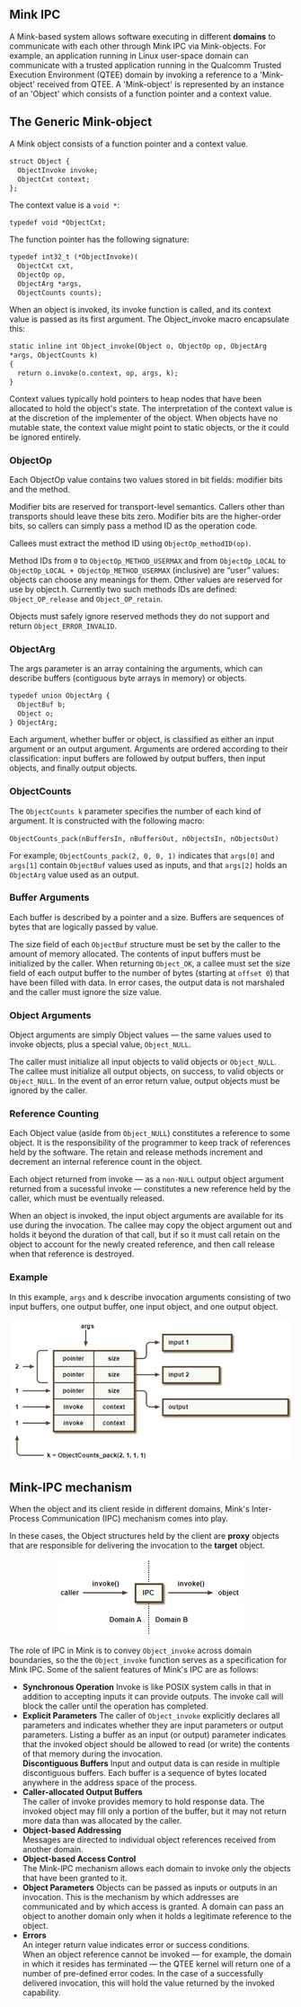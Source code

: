 ## Mink IPC
A Mink-based system allows software executing in different **domains** to communicate with each other through Mink IPC via Mink-objects. For example, an application running in Linux user-space domain can communicate with a trusted application running in the Qualcomm Trusted Execution Environment (QTEE) domain by invoking a reference to a 'Mink-object' received from QTEE. A 'Mink-object' is represented by an instance of an 'Object' which consists of a function pointer and a context value.

## The Generic Mink-object

A Mink object consists of a function pointer and a context value.

```
struct Object {
  ObjectInvoke invoke;
  ObjectCxt context;
};
```

The context value is a `void *`:

```
typedef void *ObjectCxt;
```

The function pointer has the following signature:

```
typedef int32_t (*ObjectInvoke)(
  ObjectCxt cxt,
  ObjectOp op,
  ObjectArg *args,
  ObjectCounts counts);
```

When an object is invoked, its invoke function is called, and its context value is passed as its first argument. The Object_invoke macro encapsulate this:

```
static inline int Object_invoke(Object o, ObjectOp op, ObjectArg *args, ObjectCounts k)
{
  return o.invoke(o.context, op, args, k);
}
```

Context values typically hold pointers to heap nodes that have been allocated to hold the object's state. The interpretation of the context value is at the discretion of the implementer of the object. When objects have no mutable state, the context value might point to static objects, or the it could be ignored entirely.

### ObjectOp

Each ObjectOp value contains two values stored in bit fields: modifier bits and the method.

Modifier bits are reserved for transport-level semantics. Callers other than transports should leave these bits zero. Modifier bits are the higher-order bits, so callers can simply pass a method ID as the operation code.

Callees must extract the method ID using `ObjectOp_methodID(op)`.

Method IDs from `0` to `ObjectOp_METHOD_USERMAX` and from `ObjectOp_LOCAL` to `ObjectOp_LOCAL + ObjectOp_METHOD_USERMAX` (inclusive) are “user” values: objects can choose any meanings for them. Other values are reserved for use by object.h. Currently two such methods IDs are defined: `Object_OP_release` and `Object_OP_retain`.

Objects must safely ignore reserved methods they do not support and return `Object_ERROR_INVALID`.

### ObjectArg

The args parameter is an array containing the arguments, which can describe buffers (contiguous byte arrays in memory) or objects.
```
typedef union ObjectArg {
  ObjectBuf b;
  Object o;
} ObjectArg;
```

Each argument, whether buffer or object, is classified as either an input argument or an output argument. Arguments are ordered according to their classification: input buffers are followed by output buffers, then input objects, and finally output objects.

### ObjectCounts

The `ObjectCounts k` parameter specifies the number of each kind of argument. It is constructed with the following macro:

`ObjectCounts_pack(nBuffersIn, nBuffersOut, nObjectsIn, nObjectsOut)`

For example, `ObjectCounts_pack(2, 0, 0, 1)` indicates that `args[0]` and `args[1]` contain `ObjectBuf` values used as inputs, and that `args[2]` holds an `ObjectArg` value used as an output.

### Buffer Arguments

Each buffer is described by a pointer and a size. Buffers are sequences of bytes that are logically passed by value.

The size field of each `ObjectBuf` structure must be set by the caller to the amount of memory allocated. The contents of input buffers must be initialized by the caller. When returning `Object_OK`, a callee must set the size field of each output buffer to the number of bytes (starting at `offset 0`) that have been filled with data. In error cases, the output data is not marshaled and the caller must ignore the size value.

### Object Arguments

Object arguments are simply Object values — the same values used to invoke objects, plus a special value, `Object_NULL`.

The caller must initialize all input objects to valid objects or `Object_NULL`. The callee must initialize all output objects, on success, to valid objects or `Object_NULL`. In the event of an error return value, output objects must be ignored by the caller.

### Reference Counting

Each Object value (aside from `Object_NULL`) constitutes a reference to some object. It is the responsibility of the programmer to keep track of references held by the software. The retain and release methods increment and decrement an internal reference count in the object.

Each object returned from invoke — as a `non-NULL` output object argument returned from a sucessful invoke — constitutes a new reference held by the caller, which must be eventually released.

When an object is invoked, the input object arguments are available for its use during the invocation. The callee may copy the object argument out and holds it beyond the duration of that call, but if so it must call retain on the object to account for the newly created reference, and then call release when that reference is destroyed.

### Example

In this example, `args` and `k` describe invocation arguments consisting of two input buffers, one output buffer, one input object, and one output object.

<p align="center">
<img src="./images/args-struct.png">
</p>

## Mink-IPC mechanism

When the object and its client reside in different domains, Mink's Inter-Process Communication (IPC) mechanism comes into play.

In these cases, the Object structures held by the client are **proxy** objects that are responsible for delivering the invocation to the **target** object.

<p align="center">
<img src="./images/mink-ipc.png">
</p>

The role of IPC in Mink is to convey `Object_invoke` across domain boundaries, so the the `Object_invoke` function serves as a specification for Mink IPC. Some of the salient features of Mink's IPC are as follows:

-   **Synchronous Operation**
    Invoke is like POSIX system calls in that in addition to accepting inputs it can provide outputs. The invoke call will block the caller until the operation has completed.
-   **Explicit Parameters** 
    The caller of `Object_invoke` explicitly declares all parameters and indicates whether they are input parameters or output parameters. Listing a buffer as an input (or output) parameter indicates that the invoked object should be allowed to read (or write) the contents of that memory during the invocation.  
    **Discontiguous Buffers** 
    Input and output data is can reside in multiple discontiguous buffers. Each buffer is a sequence of bytes located anywhere in the address space of the process.
-   **Caller-allocated Output Buffers**  
    The caller of invoke provides memory to hold response data. The invoked object may fill only a portion of the buffer, but it may not return more data than was allocated by the caller.
-   **Object-based Addressing**  
    Messages are directed to individual object references received from another domain.
-   **Object-based Access Control**  
    The Mink-lPC mechanism allows each domain to invoke only the objects that have been granted to it.
-   **Object Parameters**
    Objects can be passed as inputs or outputs in an invocation. This is the mechanism by which addresses are communicated and by which access is granted. A domain can pass an object to another domain only when it holds a legitimate reference to the object.
-   **Errors**  
    An integer return value indicates error or success conditions.  
    When an object reference cannot be invoked — for example, the domain in which it resides has terminated — the QTEE kernel will return one of a number of pre-defined error codes. In the case of a successfully delivered invocation, this will hold the value returned by the invoked capability.
